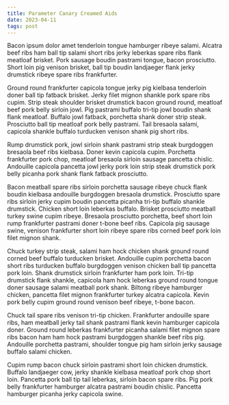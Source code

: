 ```yaml
---
title: Parameter Canary Creamed Aids
date: 2023-04-11
tags: post
---
```


Bacon ipsum dolor amet tenderloin tongue hamburger ribeye salami.  Alcatra beef ribs ham ball tip salami short ribs jerky leberkas spare ribs flank meatloaf brisket.  Pork sausage boudin pastrami tongue, bacon prosciutto.  Short loin pig venison brisket, ball tip boudin landjaeger flank jerky drumstick ribeye spare ribs frankfurter.

Ground round frankfurter capicola tongue jerky pig kielbasa tenderloin doner ball tip fatback brisket.  Jerky filet mignon shankle pork spare ribs cupim.  Strip steak shoulder brisket drumstick bacon ground round, meatloaf beef pork belly sirloin jowl.  Pig pastrami buffalo tri-tip jowl boudin shank flank meatloaf.  Buffalo jowl fatback, porchetta shank doner strip steak.  Prosciutto ball tip meatloaf pork belly pastrami.  Tail bresaola salami, capicola shankle buffalo turducken venison shank pig short ribs.

Rump drumstick pork, jowl sirloin shank pastrami strip steak burgdoggen bresaola beef ribs kielbasa.  Doner kevin capicola cupim.  Porchetta frankfurter pork chop, meatloaf bresaola sirloin sausage pancetta chislic.  Andouille capicola pancetta jowl jerky pork loin strip steak drumstick pork belly picanha pork shank flank fatback prosciutto.

Bacon meatball spare ribs sirloin porchetta sausage ribeye chuck flank boudin kielbasa andouille burgdoggen bresaola drumstick.  Prosciutto spare ribs sirloin jerky cupim boudin pancetta picanha tri-tip buffalo shankle drumstick.  Chicken short loin leberkas buffalo.  Brisket prosciutto meatball turkey swine cupim ribeye.  Bresaola prosciutto porchetta, beef short loin rump frankfurter pastrami doner t-bone beef ribs.  Capicola pig sausage swine, venison frankfurter short loin ribeye spare ribs corned beef pork loin filet mignon shank.

Chuck turkey strip steak, salami ham hock chicken shank ground round corned beef buffalo turducken brisket.  Andouille cupim porchetta bacon short ribs turducken buffalo burgdoggen venison chicken ball tip pancetta pork loin.  Shank drumstick sirloin frankfurter ham pork loin.  Tri-tip drumstick flank shankle, capicola ham hock leberkas ground round tongue doner sausage salami meatball pork shank.  Biltong ribeye hamburger chicken, pancetta filet mignon frankfurter turkey alcatra capicola.  Kevin pork belly cupim ground round venison beef ribeye, t-bone bacon.

Chuck tail spare ribs venison tri-tip chicken.  Frankfurter andouille spare ribs, ham meatball jerky tail shank pastrami flank kevin hamburger capicola doner.  Ground round leberkas frankfurter picanha salami filet mignon spare ribs bacon ham ham hock pastrami burgdoggen shankle beef ribs pig.  Andouille porchetta pastrami, shoulder tongue pig ham sirloin jerky sausage buffalo salami chicken.

Cupim rump bacon chuck sirloin pastrami short loin chicken drumstick.  Buffalo landjaeger cow, jerky shankle kielbasa meatloaf pork chop short loin.  Pancetta pork ball tip tail leberkas, sirloin bacon spare ribs.  Pig pork belly frankfurter hamburger alcatra pastrami boudin chislic.  Pancetta hamburger picanha jerky capicola swine.